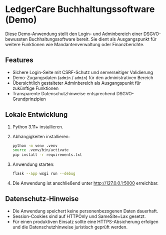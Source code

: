 # LedgerCare Buchhaltungssoftware (Demo)

Diese Demo-Anwendung stellt den Login- und Adminbereich einer DSGVO-bewussten Buchhaltungssoftware bereit. Sie dient
als Ausgangspunkt für weitere Funktionen wie Mandantenverwaltung oder Finanzberichte.

## Features

- Sichere Login-Seite mit CSRF-Schutz und serverseitiger Validierung
- Demo-Zugangsdaten (`admin` / `admin`) für den administrativen Bereich
- Übersichtlich gestalteter Adminbereich als Ausgangspunkt für zukünftige Funktionen
- Transparente Datenschutzhinweise entsprechend DSGVO-Grundprinzipien

## Lokale Entwicklung

1. Python 3.11+ installieren.
2. Abhängigkeiten installieren:

   ```bash
   python -m venv .venv
   source .venv/bin/activate
   pip install -r requirements.txt
   ```

3. Anwendung starten:

   ```bash
   flask --app wsgi run --debug
   ```

4. Die Anwendung ist anschließend unter <http://127.0.0.1:5000> erreichbar.

## Datenschutz-Hinweise

- Die Anwendung speichert keine personenbezogenen Daten dauerhaft.
- Session-Cookies sind auf HTTPOnly und SameSite=Lax gesetzt.
- Für einen produktiven Einsatz sollte eine HTTPS-Absicherung erfolgen und die Datenschutzhinweise juristisch geprüft
  werden.
